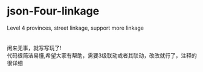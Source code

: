 # json-Four-linkage
Level 4 provinces, street linkage, support more linkage<br>
<br>
<br>
闲来无事，就写写玩了!<br>
代码很简洁易懂,希望大家有帮助，需要3级联动或者其联动，改改就行了，注释的很详细<br>
